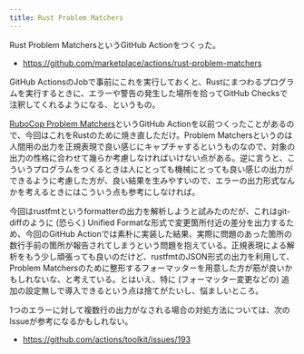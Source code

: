 ```yaml
---
title: Rust Problem Matchers
---
```


Rust Problem MatchersというGitHub Actionをつくった。

- <https://github.com/marketplace/actions/rust-problem-matchers>

GitHub ActionsのJobで事前にこれを実行しておくと、Rustにまつわるプログラムを実行するときに、エラーや警告の発生した場所を拾ってGitHub Checksで注釈してくれるようになる、というもの。

[RuboCop Problem Matchers](https://github.com/marketplace/actions/rubocop-problem-matchers)というGitHub Actionを以前つくったことがあるので、今回はこれをRustのために焼き直しただけ。Problem Matchersというのは人間用の出力を正規表現で良い感じにキャプチャするというものなので、対象の出力の性格に合わせて幾らか考慮しなければいけない点がある。逆に言うと、こういうプログラムをつくるときは人にとっても機械にとっても良い感じの出力ができるように考慮した方が、良い結果を生みやすいので、エラーの出力形式なんかを考えるときにはこういう点も参考にしなければ。

今回はrustfmtというformatterの出力を解析しようと試みたのだが、これはgit-diffのように (恐らく) Unified Formatな形式で変更箇所付近の差分を出力するため、今回のGitHub Actionでは素朴に実装した結果、実際に問題のあった箇所の数行手前の箇所が報告されてしまうという問題を抱えている。正規表現による解析をもう少し頑張っても良いのだけど、rustfmtのJSON形式の出力を利用して、Problem Matchersのために整形するフォーマッターを用意した方が筋が良いかもしれないな、と考えている。とはいえ、特に (フォーマッター変更などの) 追加の設定無しで導入できるという点は捨てがたいし、悩ましいところ。

1つのエラーに対して複数行の出力がなされる場合の対処方法については、次のIssueが参考になるかもしれない。

- <https://github.com/actions/toolkit/issues/193>
